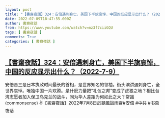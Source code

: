 ```yaml
---
layout: post
title: "【書齋夜話】324：安倍遇刺身亡，美国下半旗哀悼，中国的反应显示出什么？（2022-7-9）"
date: 2022-07-09T18:47:55.000Z
author: 書齋夜話
from: https://www.youtube.com/watch?v=mz3f7ciiGQU
tags: [ 書齋夜話 ]
comments: True
categories: [ 書齋夜話 ]
---
```

<!--1657392475000-->
[【書齋夜話】324：安倍遇刺身亡，美国下半旗哀悼，中国的反应显示出什么？（2022-7-9）](https://www.youtube.com/watch?v=mz3f7ciiGQU)
------

<div>
安倍晋三是日本执政时间最长的首相，是世界知名的领袖。街头演讲遇刺身亡，全世界哀悼。唯独中国一片欢腾。是什麽力量把“礼仪之邦”变成了虎狼之地？相比台湾志愿者加入保卫乌克兰的战斗，同为华人差距为何如此之大？常識(commonsense) ✌【書齋夜話】2022年7月8日於聽風論雨齋#安倍 #中共 #书斋夜话
</div>
